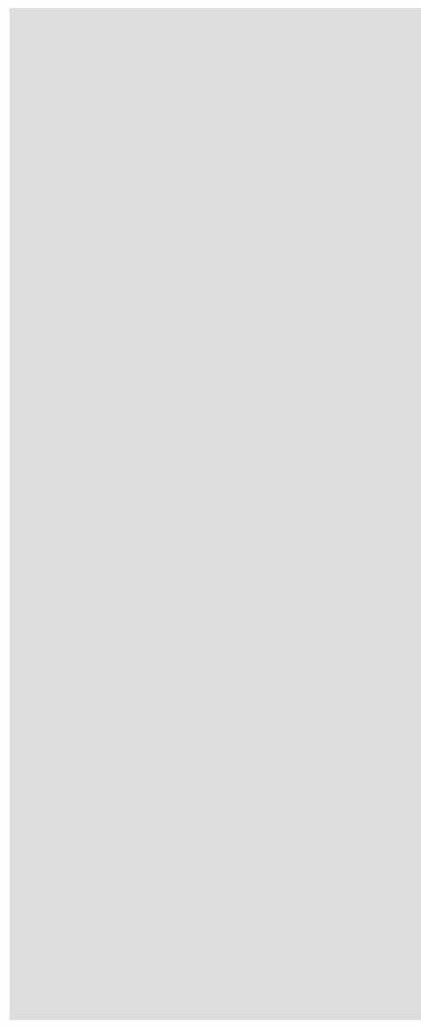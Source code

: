 
<p align="left"><iframe src="https://weseemahmed.shinyapps.io/cluster-map/" style="border:none;width:1800px;height:1800px;"></iframe></p>
